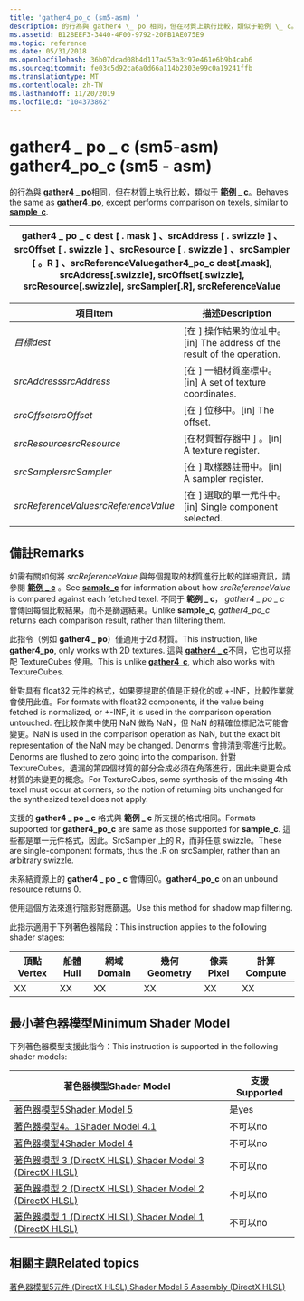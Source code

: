 ```yaml
---
title: 'gather4_po_c (sm5-asm) '
description: 的行為與 gather4 \_ po 相同，但在材質上執行比較，類似于範例 \_ c。
ms.assetid: B128EEF3-3440-4F00-9792-20FB1AE075E9
ms.topic: reference
ms.date: 05/31/2018
ms.openlocfilehash: 36b07dcad08b4d117a453a3c97e461e6b9b4cab6
ms.sourcegitcommit: fe03c5d92ca6a0d66a114b2303e99c0a19241ffb
ms.translationtype: MT
ms.contentlocale: zh-TW
ms.lasthandoff: 11/20/2019
ms.locfileid: "104373862"
---
```

# <a name="gather4_po_c-sm5---asm"></a><span data-ttu-id="54e72-103">gather4 \_ po \_ c (sm5-asm) </span><span class="sxs-lookup"><span data-stu-id="54e72-103">gather4\_po\_c (sm5 - asm)</span></span>

<span data-ttu-id="54e72-104">的行為與 [**gather4 \_ po**](gather4-po--sm5---asm-.md)相同，但在材質上執行比較，類似于 [**範例 \_ c**](sample-c--sm4---asm-.md)。</span><span class="sxs-lookup"><span data-stu-id="54e72-104">Behaves the same as [**gather4\_po**](gather4-po--sm5---asm-.md), except performs comparison on texels, similar to [**sample\_c**](sample-c--sm4---asm-.md).</span></span>



| <span data-ttu-id="54e72-105">gather4 \_ po \_ c dest \[ . mask \] 、srcAddress \[ . swizzle \] 、srcOffset \[ . swizzle \] 、srcResource \[ . swizzle \] 、srcSampler \[ 。R \] 、srcReferenceValue</span><span class="sxs-lookup"><span data-stu-id="54e72-105">gather4\_po\_c dest\[.mask\], srcAddress\[.swizzle\], srcOffset\[.swizzle\], srcResource\[.swizzle\], srcSampler\[.R\], srcReferenceValue</span></span> |
|-------------------------------------------------------------------------------------------------------------------------------------------|



 



| <span data-ttu-id="54e72-106">項目</span><span class="sxs-lookup"><span data-stu-id="54e72-106">Item</span></span>                                                                                                                                       | <span data-ttu-id="54e72-107">描述</span><span class="sxs-lookup"><span data-stu-id="54e72-107">Description</span></span>                                                   |
|--------------------------------------------------------------------------------------------------------------------------------------------|---------------------------------------------------------------|
| <span data-ttu-id="54e72-108"><span id="dest"></span><span id="DEST"></span>*目標*</span><span class="sxs-lookup"><span data-stu-id="54e72-108"><span id="dest"></span><span id="DEST"></span>*dest*</span></span><br/>                                                                            | <span data-ttu-id="54e72-109">\[在 \] 操作結果的位址中。</span><span class="sxs-lookup"><span data-stu-id="54e72-109">\[in\] The address of the result of the operation.</span></span><br/> |
| <span data-ttu-id="54e72-110"><span id="srcAddress"></span><span id="srcaddress"></span><span id="SRCADDRESS"></span>*srcAddress*</span><span class="sxs-lookup"><span data-stu-id="54e72-110"><span id="srcAddress"></span><span id="srcaddress"></span><span id="SRCADDRESS"></span>*srcAddress*</span></span><br/>                             | <span data-ttu-id="54e72-111">\[在 \] 一組材質座標中。</span><span class="sxs-lookup"><span data-stu-id="54e72-111">\[in\] A set of texture coordinates.</span></span><br/>               |
| <span data-ttu-id="54e72-112"><span id="srcOffset"></span><span id="srcoffset"></span><span id="SRCOFFSET"></span>*srcOffset*</span><span class="sxs-lookup"><span data-stu-id="54e72-112"><span id="srcOffset"></span><span id="srcoffset"></span><span id="SRCOFFSET"></span>*srcOffset*</span></span><br/>                                 | <span data-ttu-id="54e72-113">\[在 \] 位移中。</span><span class="sxs-lookup"><span data-stu-id="54e72-113">\[in\] The offset.</span></span><br/>                                 |
| <span data-ttu-id="54e72-114"><span id="srcResource"></span><span id="srcresource"></span><span id="SRCRESOURCE"></span>*srcResource*</span><span class="sxs-lookup"><span data-stu-id="54e72-114"><span id="srcResource"></span><span id="srcresource"></span><span id="SRCRESOURCE"></span>*srcResource*</span></span><br/>                         | <span data-ttu-id="54e72-115">\[在材質暫存器中 \] 。</span><span class="sxs-lookup"><span data-stu-id="54e72-115">\[in\] A texture register.</span></span><br/>                         |
| <span data-ttu-id="54e72-116"><span id="srcSampler"></span><span id="srcsampler"></span><span id="SRCSAMPLER"></span>*srcSampler*</span><span class="sxs-lookup"><span data-stu-id="54e72-116"><span id="srcSampler"></span><span id="srcsampler"></span><span id="SRCSAMPLER"></span>*srcSampler*</span></span><br/>                             | <span data-ttu-id="54e72-117">\[在 \] 取樣器註冊中。</span><span class="sxs-lookup"><span data-stu-id="54e72-117">\[in\] A sampler register.</span></span><br/>                         |
| <span data-ttu-id="54e72-118"><span id="srcReferenceValue"></span><span id="srcreferencevalue"></span><span id="SRCREFERENCEVALUE"></span>*srcReferenceValue*</span><span class="sxs-lookup"><span data-stu-id="54e72-118"><span id="srcReferenceValue"></span><span id="srcreferencevalue"></span><span id="SRCREFERENCEVALUE"></span>*srcReferenceValue*</span></span><br/> | <span data-ttu-id="54e72-119">\[在 \] 選取的單一元件中。</span><span class="sxs-lookup"><span data-stu-id="54e72-119">\[in\] Single component selected.</span></span><br/>                  |



 

## <a name="remarks"></a><span data-ttu-id="54e72-120">備註</span><span class="sxs-lookup"><span data-stu-id="54e72-120">Remarks</span></span>

<span data-ttu-id="54e72-121">如需有關如何將 *srcReferenceValue* 與每個提取的材質進行比較的詳細資訊，請參閱 [**範例 \_ c**](sample-c--sm4---asm-.md) 。</span><span class="sxs-lookup"><span data-stu-id="54e72-121">See [**sample\_c**](sample-c--sm4---asm-.md) for information about how *srcReferenceValue* is compared against each fetched texel.</span></span> <span data-ttu-id="54e72-122">不同于 **範例 \_ c**， *gather4 \_ po \_ c* 會傳回每個比較結果，而不是篩選結果。</span><span class="sxs-lookup"><span data-stu-id="54e72-122">Unlike **sample\_c**, *gather4\_po\_c* returns each comparison result, rather than filtering them.</span></span>

<span data-ttu-id="54e72-123">此指令（例如 **gather4 \_ po**）僅適用于2d 材質。</span><span class="sxs-lookup"><span data-stu-id="54e72-123">This instruction, like **gather4\_po**, only works with 2D textures.</span></span> <span data-ttu-id="54e72-124">這與 [**gather4 \_ c**](gather4-c--sm5---asm-.md)不同，它也可以搭配 TextureCubes 使用。</span><span class="sxs-lookup"><span data-stu-id="54e72-124">This is unlike [**gather4\_c**](gather4-c--sm5---asm-.md), which also works with TextureCubes.</span></span>

<span data-ttu-id="54e72-125">針對具有 float32 元件的格式，如果要提取的值是正規化的或 +-INF，比較作業就會使用此值。</span><span class="sxs-lookup"><span data-stu-id="54e72-125">For formats with float32 components, if the value being fetched is normalized, or +-INF, it is used in the comparison operation untouched.</span></span> <span data-ttu-id="54e72-126">在比較作業中使用 NaN 做為 NaN，但 NaN 的精確位標記法可能會變更。</span><span class="sxs-lookup"><span data-stu-id="54e72-126">NaN is used in the comparison operation as NaN, but the exact bit representation of the NaN may be changed.</span></span> <span data-ttu-id="54e72-127">Denorms 會排清到零進行比較。</span><span class="sxs-lookup"><span data-stu-id="54e72-127">Denorms are flushed to zero going into the comparison.</span></span> <span data-ttu-id="54e72-128">針對 TextureCubes，遺漏的第四個材質的部分合成必須在角落進行，因此未變更合成材質的未變更的概念。</span><span class="sxs-lookup"><span data-stu-id="54e72-128">For TextureCubes, some synthesis of the missing 4th texel must occur at corners, so the notion of returning bits unchanged for the synthesized texel does not apply.</span></span>

<span data-ttu-id="54e72-129">支援的 **gather4 \_ po \_ c** 格式與 **範例 \_ c** 所支援的格式相同。</span><span class="sxs-lookup"><span data-stu-id="54e72-129">Formats supported for **gather4\_po\_c** are same as those supported for **sample\_c**.</span></span> <span data-ttu-id="54e72-130">這些都是單一元件格式，因此。SrcSampler 上的 R，而非任意 swizzle。</span><span class="sxs-lookup"><span data-stu-id="54e72-130">These are single-component formats, thus the .R on srcSampler, rather than an arbitrary swizzle.</span></span>

<span data-ttu-id="54e72-131">未系結資源上的 **gather4 \_ po \_ c** 會傳回0。</span><span class="sxs-lookup"><span data-stu-id="54e72-131">**gather4\_po\_c** on an unbound resource returns 0.</span></span>

<span data-ttu-id="54e72-132">使用這個方法來進行陰影對應篩選。</span><span class="sxs-lookup"><span data-stu-id="54e72-132">Use this method for shadow map filtering.</span></span>

<span data-ttu-id="54e72-133">此指示適用于下列著色器階段：</span><span class="sxs-lookup"><span data-stu-id="54e72-133">This instruction applies to the following shader stages:</span></span>



| <span data-ttu-id="54e72-134">頂點</span><span class="sxs-lookup"><span data-stu-id="54e72-134">Vertex</span></span> | <span data-ttu-id="54e72-135">船體</span><span class="sxs-lookup"><span data-stu-id="54e72-135">Hull</span></span> | <span data-ttu-id="54e72-136">網域</span><span class="sxs-lookup"><span data-stu-id="54e72-136">Domain</span></span> | <span data-ttu-id="54e72-137">幾何</span><span class="sxs-lookup"><span data-stu-id="54e72-137">Geometry</span></span> | <span data-ttu-id="54e72-138">像素</span><span class="sxs-lookup"><span data-stu-id="54e72-138">Pixel</span></span> | <span data-ttu-id="54e72-139">計算</span><span class="sxs-lookup"><span data-stu-id="54e72-139">Compute</span></span> |
|--------|------|--------|----------|-------|---------|
| <span data-ttu-id="54e72-140">X</span><span class="sxs-lookup"><span data-stu-id="54e72-140">X</span></span>      | <span data-ttu-id="54e72-141">X</span><span class="sxs-lookup"><span data-stu-id="54e72-141">X</span></span>    | <span data-ttu-id="54e72-142">X</span><span class="sxs-lookup"><span data-stu-id="54e72-142">X</span></span>      | <span data-ttu-id="54e72-143">X</span><span class="sxs-lookup"><span data-stu-id="54e72-143">X</span></span>        | <span data-ttu-id="54e72-144">X</span><span class="sxs-lookup"><span data-stu-id="54e72-144">X</span></span>     | <span data-ttu-id="54e72-145">X</span><span class="sxs-lookup"><span data-stu-id="54e72-145">X</span></span>       |



 

## <a name="minimum-shader-model"></a><span data-ttu-id="54e72-146">最小著色器模型</span><span class="sxs-lookup"><span data-stu-id="54e72-146">Minimum Shader Model</span></span>

<span data-ttu-id="54e72-147">下列著色器模型支援此指令：</span><span class="sxs-lookup"><span data-stu-id="54e72-147">This instruction is supported in the following shader models:</span></span>



| <span data-ttu-id="54e72-148">著色器模型</span><span class="sxs-lookup"><span data-stu-id="54e72-148">Shader Model</span></span>                                              | <span data-ttu-id="54e72-149">支援</span><span class="sxs-lookup"><span data-stu-id="54e72-149">Supported</span></span> |
|-----------------------------------------------------------|-----------|
| [<span data-ttu-id="54e72-150">著色器模型5</span><span class="sxs-lookup"><span data-stu-id="54e72-150">Shader Model 5</span></span>](d3d11-graphics-reference-sm5.md)        | <span data-ttu-id="54e72-151">是</span><span class="sxs-lookup"><span data-stu-id="54e72-151">yes</span></span>       |
| [<span data-ttu-id="54e72-152">著色器模型4。1</span><span class="sxs-lookup"><span data-stu-id="54e72-152">Shader Model 4.1</span></span>](dx-graphics-hlsl-sm4.md)              | <span data-ttu-id="54e72-153">不可以</span><span class="sxs-lookup"><span data-stu-id="54e72-153">no</span></span>        |
| [<span data-ttu-id="54e72-154">著色器模型4</span><span class="sxs-lookup"><span data-stu-id="54e72-154">Shader Model 4</span></span>](dx-graphics-hlsl-sm4.md)                | <span data-ttu-id="54e72-155">不可以</span><span class="sxs-lookup"><span data-stu-id="54e72-155">no</span></span>        |
| [<span data-ttu-id="54e72-156">著色器模型 3 (DirectX HLSL) </span><span class="sxs-lookup"><span data-stu-id="54e72-156">Shader Model 3 (DirectX HLSL)</span></span>](dx-graphics-hlsl-sm3.md) | <span data-ttu-id="54e72-157">不可以</span><span class="sxs-lookup"><span data-stu-id="54e72-157">no</span></span>        |
| [<span data-ttu-id="54e72-158">著色器模型 2 (DirectX HLSL) </span><span class="sxs-lookup"><span data-stu-id="54e72-158">Shader Model 2 (DirectX HLSL)</span></span>](dx-graphics-hlsl-sm2.md) | <span data-ttu-id="54e72-159">不可以</span><span class="sxs-lookup"><span data-stu-id="54e72-159">no</span></span>        |
| [<span data-ttu-id="54e72-160">著色器模型 1 (DirectX HLSL) </span><span class="sxs-lookup"><span data-stu-id="54e72-160">Shader Model 1 (DirectX HLSL)</span></span>](dx-graphics-hlsl-sm1.md) | <span data-ttu-id="54e72-161">不可以</span><span class="sxs-lookup"><span data-stu-id="54e72-161">no</span></span>        |



 

## <a name="related-topics"></a><span data-ttu-id="54e72-162">相關主題</span><span class="sxs-lookup"><span data-stu-id="54e72-162">Related topics</span></span>

<dl> <dt>

[<span data-ttu-id="54e72-163">著色器模型5元件 (DirectX HLSL) </span><span class="sxs-lookup"><span data-stu-id="54e72-163">Shader Model 5 Assembly (DirectX HLSL)</span></span>](shader-model-5-assembly--directx-hlsl-.md)
</dt> </dl>

 

 





